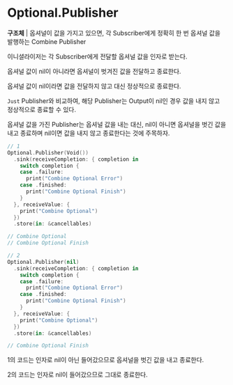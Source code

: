 # Optional.Publisher

**구조체** | 옵셔널이 값을 가지고 있으면, 각 Subscriber에게 정확히 한 번 옵셔널 값을 발행하는 Combine Publisher

이니셜라이저는 각 Subscriber에게 전달할 옵셔널 값을 인자로 받는다.

옵셔널 값이 nil이 아니라면 옵셔널이 벗겨진 값을 전달하고 종료한다.

옵셔널 값이 nil이라면 값을 전달하지 않고 대신 정상적으로 종료한다.

`Just` Publisher와 비교하여, 해당 Publisher는 Output이 nil인 경우 값을 내지 않고 정상적으로 종료할 수 있다.

옵셔널 값을 가진 Publisher는 옵셔널 값을 내는 대신, nil이 아니면 옵셔널을 벗긴 값을 내고 종료하며 nil이면 값을 내지 않고 종료한다는 것에 주목하자.

```swift
// 1
Optional.Publisher(Void())
  .sink(receiveCompletion: { completion in
    switch completion {
    case .failure:
      print("Combine Optional Error")
    case .finished:
      print("Combine Optional Finish")
    }
  }, receiveValue: {
    print("Combine Optional")
  })
  .store(in: &cancellables)

// Combine Optional
// Combine Optional Finish

// 2
Optional.Publisher(nil)
  .sink(receiveCompletion: { completion in
    switch completion {
    case .failure:
      print("Combine Optional Error")
    case .finished:
      print("Combine Optional Finish")
    }
  }, receiveValue: {
    print("Combine Optional")
  })
  .store(in: &cancellables)

// Combine Optional Finish
```

1의 코드는 인자로 nil이 아닌 들어갔으므로 옵셔널을 벗긴 값을 내고 종료한다.

2의 코드는 인자로 nil이 들어갔으므로 그대로 종료한다.
